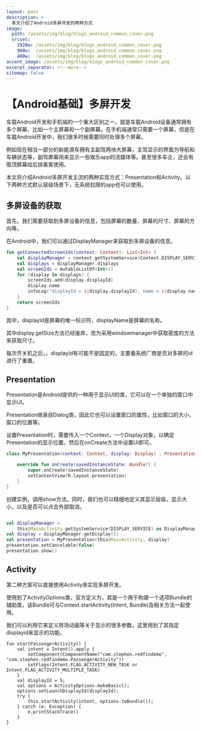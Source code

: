 ```yaml
---
layout: post
description: > 
  本文介绍了Android多屏开发的两种方式
image: 
  path: /assets/img/blog/blogs_android_common_cover.png
  srcset: 
    1920w: /assets/img/blog/blogs_android_common_cover.png
    960w:  /assets/img/blog/blogs_android_common_cover.png
    480w:  /assets/img/blog/blogs_android_common_cover.png
accent_image: /assets/img/blog/blogs_android_common_cover.png
excerpt_separator: <!--more-->
sitemap: false
---
```

# 【Android基础】多屏开发
车载Android开发和手机端的一个重大区别之一，就是车载Android设备通常拥有多个屏幕，比如一个主屏幕和一个副屏幕。在手机端通常只需要一个屏幕，但是在车载Android开发中，我们很多时候需要同时处理多个屏幕。

例如现在相当一部分的新能源车拥有主副驾两块大屏幕，主驾显示的界面为导航和车辆状态等，副驾屏幕用来显示一些娱乐app的流媒体等。甚至很多车企，还会有吸顶屏幕给后排乘客使用。

本文将介绍Android多屏开发主流的两种实现方式：Presentation和Activity。以下两种方式默认层级场景下，无系统权限的app也可以使用。

## 多屏设备的获取

首先，我们需要获取到多屏设备的信息，包括屏幕的数量、屏幕的尺寸、屏幕的方向等。

在Android中，我们可以通过DisplayManager来获取到多屏设备的信息。

```kotlin
fun getConnectedScreenIds(context: Context): List<Int> {
    val displayManager = context.getSystemService(Context.DISPLAY_SERVICE) as DisplayManager
    val displays = displayManager.displays
    val screenIds = mutableListOf<Int>()
    for (display in displays) {
        screenIds.add(display.displayId)
        display.name
        infoLog("displayId = ${display.displayId}, name = ${display.name}")
    }
    return screenIds
}
```

其中，displayId是屏幕的唯一标识符，displayName是屏幕的名称。

其中display.getSize方法已经废弃，改为采用windowmanager中获取密度的方法来获取尺寸。

每次开关机之后，，displayId有可能不是固定的，主要看系统厂商是否对多屏的id进行了重置。

## Presentation

Presentation是Android提供的一种用于显示UI的类，它可以在一个单独的窗口中显示UI。

Presentation继承自Dialog类，因此它也可以设置窗口的属性，比如窗口的大小、窗口的位置等。

设置Presentation时，需要传入一个Context，一个Display对象，以确定Presentation的显示位置。然后在onCreate方法中设置UI即可。

```kotlin
class MyPresentation(context: Context, display: Display) : Presentation(context, display) {

    override fun onCreate(savedInstanceState: Bundle?) {
        super.onCreate(savedInstanceState)
        setContentView(R.layout.presentation)
    }
}
```

创建实例，调用show方法。同时，我们也可以精细地定义其显示层级，显示大小，以及是否可以点击外部取消。

```kotlin

val displayManager =
    this@MainActivity.getSystemService(DISPLAY_SERVICE) as DisplayManager
val display = displayManager.getDisplay(5)
val presentation = MyPresentation(this@MainActivity, display)
presentation.setCancelable(false)
presentation.show()
```

## Activity
第二种方案可以直接使用Activity来实现多屏开发。

使用到了ActivityOptions类，官方定义为，其是一个用于构建一个选项Bundle的辅助类，该Bundle可与Context.startActivity(Intent, Bundle)及相关方法一起使用。

我们可以利用它来定义转场动画等关于显示的很多参数。这里用到了其指定displayid来显示的功能。

```
fun startPassengerActivity() {
    val intent = Intent().apply {
        setComponent(ComponentName("com.stephen.redfindemo", "com.stephen.redfindemo.PassengerActivity"))
        setFlags(Intent.FLAG_ACTIVITY_NEW_TASK or Intent.FLAG_ACTIVITY_MULTIPLE_TASK)
    }
    val displayId = 5;
    val options = ActivityOptions.makeBasic();
    options.setLaunchDisplayId(displayId);
    try {
        this.startActivity(intent, options.toBundle());
    } catch (e: Exception) {
        e.printStackTrace()
    }
}
```
